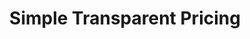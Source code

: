 ---
type: pricing
title: Simple Transparent Pricing
highlighted: Transparent
description: From the first POC to billion-scale production, a perfect option for every part of your AI journey
plans:
  - title: LanceDB Cloud
    description: Blazing fast performance. Best for embedded applications.
    name: Usage-based
    details: Pay as you go
    features:
      title: "Everything in OSS, plus:"
      items:
        - Serverless retrieval with nothing to manage
        - Intuitive UI to manage and explore your data
        - Automatic indexing, and compaction
        - Local to Cloud without changing the code
    link:
      text: Start free
      icon: true
      version: primary
      href: https://accounts.lancedb.com/sign-up
  - title: LanceDB Enterprise
    description: Blazing fast performance. Best for embedded applications.
    name: Custom
    details: Contact us for pricing
    features:
      title: "Everything in LanceDB Cloud, plus:"
      items:
        - Multimodal SQL engine
        - Distributed data pre-processing engine
        - Optimized training cache
        - Dedicated infrastructure
        - Deploy on any cloud
        - Enterprise security
    link:
      text: Contact Sales
      icon: true
      version: secondary
      href: /contact
calculator:
  calc_title: LanceDB Cloud Pricing Calculator
  result_title: Estimated Monthly Costs
  selects:
    - name: dimensions
      options:
        - value: 768
          label: 768
        - value: 1024
          label: 1024
        - value: 1536
          label: 1536
          selected: true
        - value: 2048
          label: 2048
    - name: attributes
      options:
        - value: 256
          label: 256B
        - value: 512
          label: 512B
          selected: true
        - value: 1024
          label: 1KB
  markers:
    - 10k
    - 100k
    - 1M
    - 10M
    - 100M
  sliders:
    - name: writes
      title: Vectors Written Per Month
      min: 0
      max: 4
      default: 2
      step: 1
      price: 100
    - name: queries
      title: Vectors Written Per Month
      min: 0
      max: 4
      default: 2
      step: 1
      price: 25
    - name: storage
      title: Vectors Written Per Month
      min: 0
      max: 4
      default: 2
      step: 1
      price: 33
  discount:
    value: 100.00
    title: Free Credits (one-time)
    price: 100
  actions:
    - version: secondary
      href: /contact
      text: Pricing Details
      icon: true 
    - version: primary
      href: https://accounts.lancedb.com/sign-up
      text: Sign up
      icon: true 
---